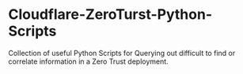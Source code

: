 # Cloudflare-ZeroTurst-Python-Scripts
Collection of useful Python Scripts for Querying out difficult to find or correlate information in a Zero Trust deployment.
